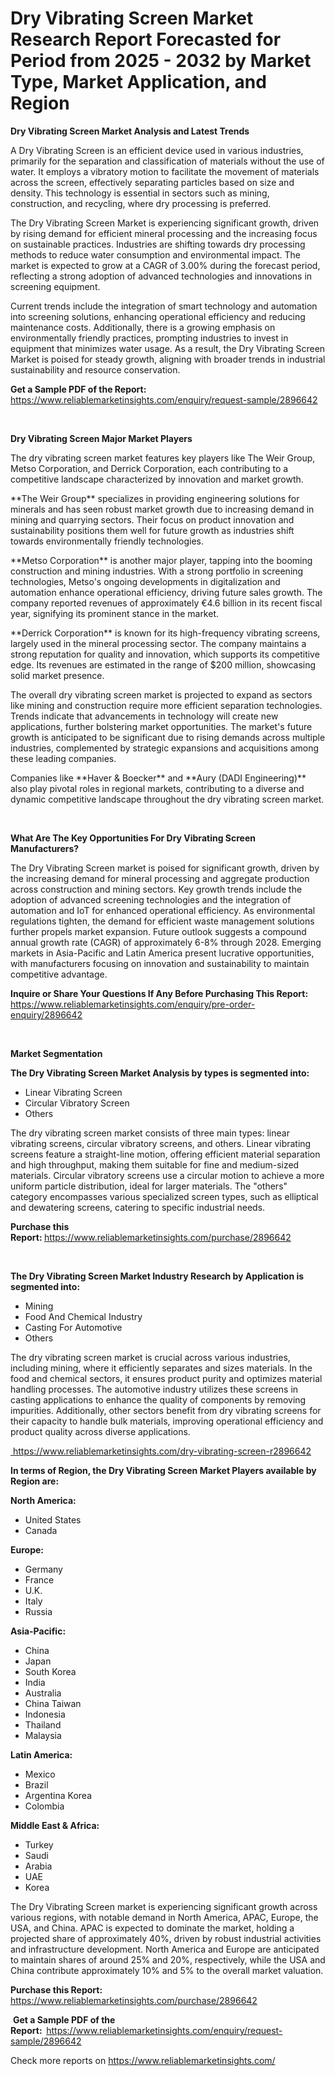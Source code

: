 <p><h1>Dry Vibrating Screen Market Research Report Forecasted for Period from 2025 -  2032 by Market Type, Market Application, and Region</h1></p><p><strong>Dry Vibrating Screen Market Analysis and Latest Trends</strong></p>
<p><p>A Dry Vibrating Screen is an efficient device used in various industries, primarily for the separation and classification of materials without the use of water. It employs a vibratory motion to facilitate the movement of materials across the screen, effectively separating particles based on size and density. This technology is essential in sectors such as mining, construction, and recycling, where dry processing is preferred.</p><p>The Dry Vibrating Screen Market is experiencing significant growth, driven by rising demand for efficient mineral processing and the increasing focus on sustainable practices. Industries are shifting towards dry processing methods to reduce water consumption and environmental impact. The market is expected to grow at a CAGR of 3.00% during the forecast period, reflecting a strong adoption of advanced technologies and innovations in screening equipment. </p><p>Current trends include the integration of smart technology and automation into screening solutions, enhancing operational efficiency and reducing maintenance costs. Additionally, there is a growing emphasis on environmentally friendly practices, prompting industries to invest in equipment that minimizes water usage. As a result, the Dry Vibrating Screen Market is poised for steady growth, aligning with broader trends in industrial sustainability and resource conservation.</p></p>
<p><strong>Get a Sample PDF of the Report:&nbsp;</strong> <a href="https://www.reliablemarketinsights.com/enquiry/request-sample/2896642?utm_campaign=2199&utm_medium=2&utm_source=Github&utm_content=ia&utm_term=15032025&utm_id=dry-vibrating-screen">https://www.reliablemarketinsights.com/enquiry/request-sample/2896642</a></p>
<p>&nbsp;</p>
<p><strong>Dry Vibrating Screen Major Market Players</strong></p>
<p><p>The dry vibrating screen market features key players like The Weir Group, Metso Corporation, and Derrick Corporation, each contributing to a competitive landscape characterized by innovation and market growth.</p><p>**The Weir Group** specializes in providing engineering solutions for minerals and has seen robust market growth due to increasing demand in mining and quarrying sectors. Their focus on product innovation and sustainability positions them well for future growth as industries shift towards environmentally friendly technologies.</p><p>**Metso Corporation** is another major player, tapping into the booming construction and mining industries. With a strong portfolio in screening technologies, Metso's ongoing developments in digitalization and automation enhance operational efficiency, driving future sales growth. The company reported revenues of approximately €4.6 billion in its recent fiscal year, signifying its prominent stance in the market.</p><p>**Derrick Corporation** is known for its high-frequency vibrating screens, largely used in the mineral processing sector. The company maintains a strong reputation for quality and innovation, which supports its competitive edge. Its revenues are estimated in the range of $200 million, showcasing solid market presence.</p><p>The overall dry vibrating screen market is projected to expand as sectors like mining and construction require more efficient separation technologies. Trends indicate that advancements in technology will create new applications, further bolstering market opportunities. The market's future growth is anticipated to be significant due to rising demands across multiple industries, complemented by strategic expansions and acquisitions among these leading companies. </p><p>Companies like **Haver & Boecker** and **Aury (DADI Engineering)** also play pivotal roles in regional markets, contributing to a diverse and dynamic competitive landscape throughout the dry vibrating screen market.</p></p>
<p>&nbsp;</p>
<p><strong>What Are The Key Opportunities For Dry Vibrating Screen Manufacturers?</strong></p>
<p><p>The Dry Vibrating Screen market is poised for significant growth, driven by the increasing demand for mineral processing and aggregate production across construction and mining sectors. Key growth trends include the adoption of advanced screening technologies and the integration of automation and IoT for enhanced operational efficiency. As environmental regulations tighten, the demand for efficient waste management solutions further propels market expansion. Future outlook suggests a compound annual growth rate (CAGR) of approximately 6-8% through 2028. Emerging markets in Asia-Pacific and Latin America present lucrative opportunities, with manufacturers focusing on innovation and sustainability to maintain competitive advantage.</p></p>
<p><strong>Inquire or Share Your Questions If Any Before Purchasing This Report:</strong> <a href="https://www.reliablemarketinsights.com/enquiry/pre-order-enquiry/2896642?utm_campaign=2199&utm_medium=2&utm_source=Github&utm_content=ia&utm_term=15032025&utm_id=dry-vibrating-screen">https://www.reliablemarketinsights.com/enquiry/pre-order-enquiry/2896642</a></p>
<p>&nbsp;</p>
<p><strong>Market Segmentation</strong></p>
<p><strong>The Dry Vibrating Screen Market Analysis by types is segmented into:</strong></p>
<p><ul><li>Linear Vibrating Screen</li><li>Circular Vibratory Screen</li><li>Others</li></ul></p>
<p><p>The dry vibrating screen market consists of three main types: linear vibrating screens, circular vibratory screens, and others. Linear vibrating screens feature a straight-line motion, offering efficient material separation and high throughput, making them suitable for fine and medium-sized materials. Circular vibratory screens use a circular motion to achieve a more uniform particle distribution, ideal for larger materials. The "others" category encompasses various specialized screen types, such as elliptical and dewatering screens, catering to specific industrial needs.</p></p>
<p><strong>Purchase this Report:&nbsp;</strong><a href="https://www.reliablemarketinsights.com/purchase/2896642?utm_campaign=2199&utm_medium=2&utm_source=Github&utm_content=ia&utm_term=15032025&utm_id=dry-vibrating-screen">https://www.reliablemarketinsights.com/purchase/2896642</a></p>
<p>&nbsp;</p>
<p><strong>The Dry Vibrating Screen Market Industry Research by Application is segmented into:</strong></p>
<p><ul><li>Mining</li><li>Food And Chemical Industry</li><li>Casting For Automotive</li><li>Others</li></ul></p>
<p><p>The dry vibrating screen market is crucial across various industries, including mining, where it efficiently separates and sizes materials. In the food and chemical sectors, it ensures product purity and optimizes material handling processes. The automotive industry utilizes these screens in casting applications to enhance the quality of components by removing impurities. Additionally, other sectors benefit from dry vibrating screens for their capacity to handle bulk materials, improving operational efficiency and product quality across diverse applications.</p></p>
<p><a href="https://www.reliablemarketinsights.com/dry-vibrating-screen-r2896642?utm_campaign=2199&utm_medium=2&utm_source=Github&utm_content=ia&utm_term=15032025&utm_id=dry-vibrating-screen">&nbsp;https://www.reliablemarketinsights.com/dry-vibrating-screen-r2896642</a></p>
<p><strong>In terms of Region, the Dry Vibrating Screen Market Players available by Region are:</strong></p>
<p>
    <p> <strong> North America: </strong>
        <ul>
            <li>United States</li>
            <li>Canada</li>
        </ul>
        </p> 
    <p> <strong> Europe: </strong>
        <ul>
            <li>Germany</li>
            <li>France</li>
            <li>U.K.</li>
            <li>Italy</li>
            <li>Russia</li>
        </ul>
        </p> 
    <p> <strong> Asia-Pacific: </strong>
        <ul>
            <li>China</li>
            <li>Japan</li>
            <li>South Korea</li>
            <li>India</li>
            <li>Australia</li>
            <li>China Taiwan</li>
            <li>Indonesia</li>
            <li>Thailand</li>
            <li>Malaysia</li>
        </ul>
        </p> 
    <p> <strong> Latin America: </strong>
        <ul>
            <li>Mexico</li>
            <li>Brazil</li>
            <li>Argentina Korea</li>
            <li>Colombia</li>
        </ul>
        </p> 
    <p> <strong> Middle East & Africa: </strong>
        <ul>
            <li>Turkey</li>
            <li>Saudi</li>
            <li>Arabia</li>
            <li>UAE</li>
            <li>Korea</li>
        </ul>
    </p>
    </p>
<p><p>The Dry Vibrating Screen market is experiencing significant growth across various regions, with notable demand in North America, APAC, Europe, the USA, and China. APAC is expected to dominate the market, holding a projected share of approximately 40%, driven by robust industrial activities and infrastructure development. North America and Europe are anticipated to maintain shares of around 25% and 20%, respectively, while the USA and China contribute approximately 10% and 5% to the overall market valuation.</p></p>
<p><strong>Purchase this Report: </strong><a href="https://www.reliablemarketinsights.com/purchase/2896642?utm_campaign=2199&utm_medium=2&utm_source=Github&utm_content=ia&utm_term=15032025&utm_id=dry-vibrating-screen">https://www.reliablemarketinsights.com/purchase/2896642</a></p>
<p>&nbsp;<strong>Get a Sample PDF of the Report:&nbsp;&nbsp;</strong><a href="https://www.reliablemarketinsights.com/enquiry/request-sample/2896642?utm_campaign=2199&utm_medium=2&utm_source=Github&utm_content=ia&utm_term=15032025&utm_id=dry-vibrating-screen">https://www.reliablemarketinsights.com/enquiry/request-sample/2896642</a></p>
<p><strong></strong></p>
<p>Check more reports on <a href="https://www.reliablemarketinsights.com/?utm_campaign=2199&utm_medium=2&utm_source=Github&utm_content=ia&utm_term=15032025&utm_id=dry-vibrating-screen">https://www.reliablemarketinsights.com/</a></p>